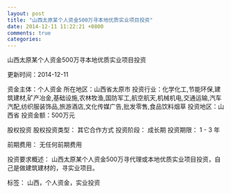 ```yaml
---
layout: post
title: "山西太原某个人资金500万寻本地优质实业项目投资"
date: 2014-12-11 11:22:21 +0800
comments: true
categories: 
---
```

山西太原某个人资金500万寻本地优质实业项目投资



更新时间：2014-12-11

资金主体：个人资金
所在地区：山西省太原市
投资行业：化学化工,节能环保,建筑建材,矿产冶金,基础设施,农林牧渔,国防军工,航空航天,机械机电,交通运输,汽车汽配,纺织服装饰品,旅游酒店,文化传媒广告,批发零售,食品饮料烟草
投资地区：山西省
投资金额：500万元

股权投资
股权投资类型：
                            其它合作方式 
                                                                                投资阶段：
                            成长期 
                                                                                                                                        投资期限：
                            1 - 3 年

前期费用：
无任何前期费用

投资要求概述：
山西太原某个人资金500万寻代理或本地优质实业项目投资，自己是做建筑建材的，寻实业项目。

标签：
山西，个人资金，实业投资

